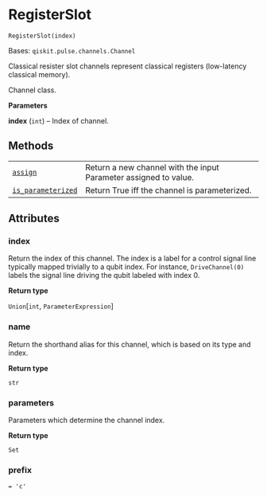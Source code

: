 # RegisterSlot

`RegisterSlot(index)`

Bases: `qiskit.pulse.channels.Channel`

Classical resister slot channels represent classical registers (low-latency classical memory).

Channel class.

**Parameters**

**index** (`int`) – Index of channel.

## Methods

|                                                                                                                                                          |                                                                  |
| -------------------------------------------------------------------------------------------------------------------------------------------------------- | ---------------------------------------------------------------- |
| [`assign`](qiskit.pulse.RegisterSlot.assign#qiskit.pulse.RegisterSlot.assign "qiskit.pulse.RegisterSlot.assign")                                         | Return a new channel with the input Parameter assigned to value. |
| [`is_parameterized`](qiskit.pulse.RegisterSlot.is_parameterized#qiskit.pulse.RegisterSlot.is_parameterized "qiskit.pulse.RegisterSlot.is_parameterized") | Return True iff the channel is parameterized.                    |

## Attributes

### index

Return the index of this channel. The index is a label for a control signal line typically mapped trivially to a qubit index. For instance, `DriveChannel(0)` labels the signal line driving the qubit labeled with index 0.

**Return type**

`Union`\[`int`, `ParameterExpression`]

### name

Return the shorthand alias for this channel, which is based on its type and index.

**Return type**

`str`

### parameters

Parameters which determine the channel index.

**Return type**

`Set`

### prefix

`= 'c'`
